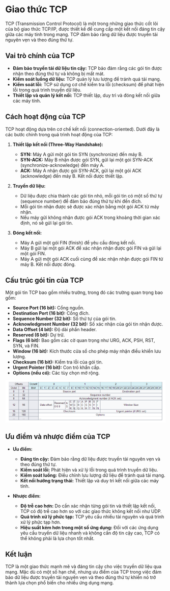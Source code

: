 # Giao thức TCP

TCP (Transmission Control Protocol) là một trong những giao thức cốt lõi của bộ giao thức TCP/IP, được thiết kế để cung cấp một kết nối đáng tin cậy giữa các máy tính trong mạng. TCP đảm bảo rằng dữ liệu được truyền tải nguyên vẹn và theo đúng thứ tự.

## Vai trò chính của TCP
- **Đảm bảo truyền tải dữ liệu tin cậy:** TCP bảo đảm rằng các gói tin được nhận theo đúng thứ tự và không bị mất mát.
- **Kiểm soát luồng dữ liệu:** TCP quản lý lưu lượng để tránh quá tải mạng.
- **Kiểm soát lỗi:** TCP sử dụng cơ chế kiểm tra lỗi (checksum) để phát hiện lỗi trong quá trình truyền dữ liệu.
- **Thiết lập và quản lý kết nối:** TCP thiết lập, duy trì và đóng kết nối giữa các máy tính.

## Cách hoạt động của TCP
TCP hoạt động dựa trên cơ chế kết nối (connection-oriented). Dưới đây là các bước chính trong quá trình hoạt động của TCP:

1. **Thiết lập kết nối (Three-Way Handshake):**
   - **SYN:** Máy A gửi một gói tin SYN (synchronize) đến máy B.
   - **SYN-ACK:** Máy B nhận được gói SYN, gửi lại một gói SYN-ACK (synchronize-acknowledge) đến máy A.
   - **ACK:** Máy A nhận được gói SYN-ACK, gửi lại một gói ACK (acknowledge) đến máy B. Kết nối được thiết lập.

2. **Truyền dữ liệu:**
   - Dữ liệu được chia thành các gói tin nhỏ, mỗi gói tin có một số thứ tự (sequence number) để đảm bảo đúng thứ tự khi đến đích.
   - Mỗi gói tin nhận được sẽ được xác nhận bằng một gói ACK từ máy nhận.
   - Nếu máy gửi không nhận được gói ACK trong khoảng thời gian xác định, nó sẽ gửi lại gói tin.

3. **Đóng kết nối:**
   - Máy A gửi một gói FIN (finish) để yêu cầu đóng kết nối.
   - Máy B gửi lại một gói ACK để xác nhận nhận được gói FIN và gửi lại một gói FIN.
   - Máy A gửi một gói ACK cuối cùng để xác nhận nhận được gói FIN từ máy B. Kết nối được đóng.

## Cấu trúc gói tin của TCP
Một gói tin TCP bao gồm nhiều trường, trong đó các trường quan trọng bao gồm:
- **Source Port (16 bit):** Cổng nguồn.
- **Destination Port (16 bit):** Cổng đích.
- **Sequence Number (32 bit):** Số thứ tự của gói tin.
- **Acknowledgment Number (32 bit):** Số xác nhận của gói tin nhận được.
- **Data Offset (4 bit):** Độ dài phần header.
- **Reserved (6 bit):** Dự trữ.
- **Flags (6 bit):** Bao gồm các cờ quan trọng như URG, ACK, PSH, RST, SYN, và FIN.
- **Window (16 bit):** Kích thước cửa sổ cho phép máy nhận điều khiển lưu lượng.
- **Checksum (16 bit):** Kiểm tra lỗi của gói tin.
- **Urgent Pointer (16 bit):** Con trỏ khẩn cấp.
- **Options (nếu có):** Các tùy chọn mở rộng.

<p align="center">
  <img src="../image/Chapter6/TCP_Header.png" alt="TCP_Header">
</p>

## Ưu điểm và nhược điểm của TCP
- **Ưu điểm:**
  - **Đáng tin cậy:** Đảm bảo rằng dữ liệu được truyền tải nguyên vẹn và theo đúng thứ tự.
  - **Kiểm soát lỗi:** Phát hiện và xử lý lỗi trong quá trình truyền dữ liệu.
  - **Kiểm soát luồng:** Điều chỉnh lưu lượng dữ liệu để tránh quá tải mạng.
  - **Kết nối hướng trạng thái:** Thiết lập và duy trì kết nối giữa các máy tính.

- **Nhược điểm:**
  - **Độ trễ cao hơn:** Do cần xác nhận từng gói tin và thiết lập kết nối, TCP có độ trễ cao hơn so với các giao thức không kết nối như UDP.
  - **Quá trình xử lý phức tạp:** TCP yêu cầu nhiều tài nguyên và quá trình xử lý phức tạp hơn.
  - **Hiệu suất kém hơn trong một số ứng dụng:** Đối với các ứng dụng yêu cầu truyền dữ liệu nhanh và không cần độ tin cậy cao, TCP có thể không phải là lựa chọn tốt nhất.

## Kết luận
TCP là một giao thức mạnh mẽ và đáng tin cậy cho việc truyền dữ liệu qua mạng. Mặc dù có một số hạn chế, nhưng ưu điểm của TCP trong việc đảm bảo dữ liệu được truyền tải nguyên vẹn và theo đúng thứ tự khiến nó trở thành lựa chọn phổ biến cho nhiều ứng dụng mạng.

